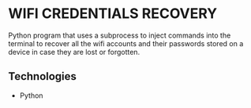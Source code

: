 
# WIFI CREDENTIALS RECOVERY

Python program that uses a subprocess to inject commands into the terminal to recover all the wifi accounts and their passwords stored on a device in case they are lost or forgotten.


## Technologies

 - Python





